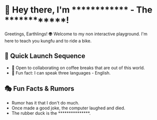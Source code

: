# 👋 Hey there, I'm ************ - The ************!

Greetings, Earthlings! 👽 Welcome to my non interactive playground. I'm here to teach you kungfu and to ride a bike.

## 🚀 Quick Launch Sequence
- 🤝 Open to collaborating on coffee breaks that are out of this world.
- 🚀 Fun fact: I can speak three languages - English.

## 🎭 Fun Facts & Rumors

- Rumor has it that I don't do much.
- Once made a good joke, the computer laughed and died.
- The rubber duck is the ***************.
